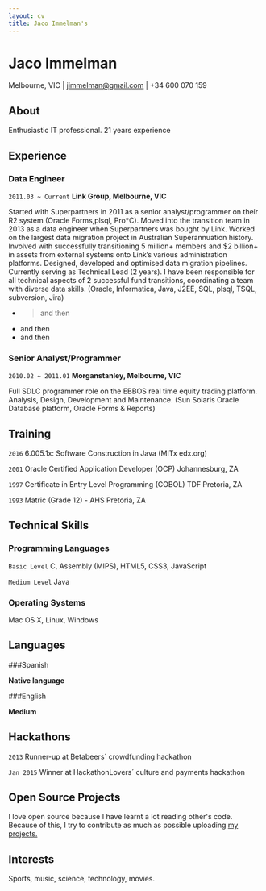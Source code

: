 ```yaml
---
layout: cv
title: Jaco Immelman's
---
```

# Jaco Immelman
<div id="webaddress"> Melbourne, VIC | 
<a target="_blank" href="mailto:jimmelman@gmail.com"><i class="fa fa-envelope-o fa-2x"></i> jimmelman@gmail.com</a> |  <i class="fa fa-mobile fa-2x"></i> +34 600 070 159 
</div>


## About 

Enthusiastic IT professional. 21 years experience

## Experience

### Data Engineer
`2011.03 ~ Current`
__Link Group, Melbourne, VIC__ 

Started with Superpartners in 2011 as a senior analyst/programmer on their R2 system (Oracle Forms,plsql, Pro*C). Moved into the transition team in 2013 as a data engineer when Superpartners was bought by Link. Worked on the largest data migration project in Australian Superannuation history. Involved with successfully transitioning 5 million+ members and $2 billion+ in assets from external systems onto Link’s various administration platforms. Designed, developed and optimised data migration pipelines. Currently serving as Technical Lead (2 years). I have been responsible for all technical aspects of 2 successful fund transitions, coordinating a team with diverse data skills. (Oracle, Informatica, Java, J2EE, SQL, plsql, TSQL, subversion, Jira)
* > and then
* and then
* and then

### Senior Analyst/Programmer
`2010.02 ~ 2011.01`
__Morganstanley, Melbourne, VIC__ 

Full SDLC programmer role on the EBBOS real time equity trading platform. Analysis, Design, Development and Maintenance. (Sun Solaris Oracle Database platform, Oracle Forms & Reports)


## Training

`2016`
6.005.1x: Software Construction in Java (MITx edx.org)

`2001`
Oracle Certified Application Developer (OCP) Johannesburg, ZA

`1997`
Certificate in Entry Level Programming (COBOL) TDF Pretoria, ZA

`1993`
Matric (Grade 12) - AHS Pretoria, ZA

## Technical Skills

### Programming Languages

`Basic Level`
C, Assembly (MIPS), HTML5, CSS3, JavaScript

`Medium Level`
Java

### Operating Systems

Mac OS X, Linux, Windows

## Languages

###Spanish

__Native language__

###English

__Medium__

## Hackathons

`2013`
Runner-up at Betabeers´ crowdfunding hackathon

`Jan 2015`
Winner at HackathonLovers´ culture and payments hackathon

## Open Source Projects

I love open source because I have learnt a lot reading other's code. Because of this, I try to contribute as much as possible uploading [my projects.](https://github.com/Alexrs95/)

## Interests

Sports, music, science, technology, movies.



<!-- ### Footer

Last updated: Sep 2015 -->


